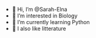 - 👋 Hi, I’m @Sarah-Elna
- 👀 I’m interested in Biology
- 🌱 I’m currently learning Python
- 🌱 I also like litterature

<!---
Sarah-Elna/Sarah-Elna is a ✨ special ✨ repository because its `README.md` (this file) appears on your GitHub profile.
You can click the Preview link to take a look at your changes.
--->
